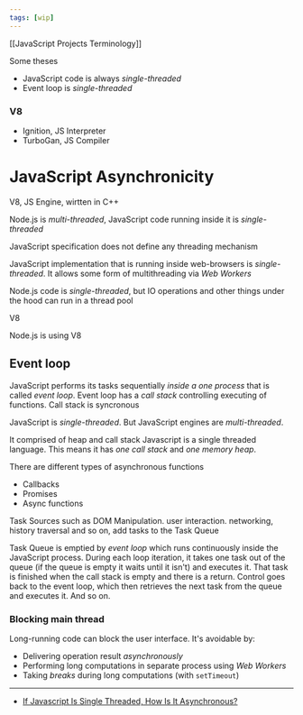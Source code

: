 ```yaml
---
tags: [wip]
---
```


[[JavaScript Projects Terminology]]

Some theses

- JavaScript code is always _single-threaded_
- Event loop is _single-threaded_

### V8

- Ignition, JS Interpreter
- TurboGan, JS Compiler

# JavaScript Asynchronicity

V8, JS Engine, wirtten in C++

Node.js is _multi-threaded_, JavaScript code running inside it is _single-threaded_

JavaScript specification does not define any threading mechanism

JavaScript implementation that is running inside web-browsers is _single-threaded_. It allows some form of multithreading via _Web Workers_

Node.js code is _single-threaded_, but IO operations and other things under the hood can run in a thread pool

V8

Node.js is using V8

## Event loop

JavaScript performs its tasks sequentially _inside a one process_ that is called _event loop_. Event loop has a _call stack_ controlling executing of functions. Call stack is syncronous

JavaScript is _single-threaded_. But JavaScript engines are _multi-threaded_.

It comprised of heap and call stack
Javascript is a single threaded language. This means it has _one call stack_ and _one memory heap_.

There are different types of asynchronous functions

- Callbacks
- Promises
- Async functions

<!--

Each task is always finished before the next task is executed

Delivering asynchronous results
Events
Callbacks
Promises

-->

Task Sources such as DOM Manipulation. user interaction. networking, history traversal and so on, add tasks to the Task Queue

Task Queue is emptied by _event loop_ which runs continuously inside the JavaScript process. During each loop iteration, it takes one task out of the queue (if the queue is empty it waits until it isn't) and executes it. That task is finished when the call stack is empty and there is a return. Control goes back to the event loop, which then retrieves the next task from the queue and executes it. And so on.

### Blocking main thread

Long-running code can block the user interface. It's avoidable by:

- Delivering operation result _asynchronously_
- Performing long computations in separate process using _Web Workers_
- Taking _breaks_ during long computations (with `setTimeout`)

<!--
Модель памяти?

# Однопоточность JavaScript


> So how do we get asynchronous code with Javascript then?
> Well, we can thank the Javascript engine (V8, Spidermonkey, JavaScriptCore, etc...) for that, which has Web API that handle these tasks in the background. The call stack recognizes functions of the Web API and hands them off to be handled by the browser.[^1]

То есть нужно благодарить Web API, все асинхронные задачи выполняет браузер (или внутренние библиотеки Node.js), а не JavaScript
-->

---

- [If Javascript Is Single Threaded, How Is It Asynchronous?](https://dev.to/steelvoltage/if-javascript-is-single-threaded-how-is-it-asynchronous-56gd#:~:text=Javascript%20is%20a%20single%20threaded,before%20moving%20onto%20the%20next.&text=Once%20those%20tasks%20are%20finished,the%20stack%20as%20a%20callback.)

<!--
* Как устроен Event Loop?
** Rewatch Sorax Spotlight
** Read Streams Handbook
-->
